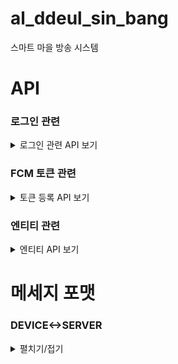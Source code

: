 # al_ddeul_sin_bang
스마트 마을 방송 시스템



# API 

### 로그인 관련

<details>
<summary>로그인 관련 API 보기</summary>
<div markdown="1">
  
  #### 적용 방법
  
  `com.timcook.capstone.common.config.SecurityConfig`
  ![image](https://user-images.githubusercontent.com/80764368/167449910-340e7ea8-9e56-4591-b305-053ba1cd10a3.png)
  - 1. 51~65 주석 해제
  - 2. 66~68 코드 주석 처리
  
  ```
  웹 관리자 계정
  email: 관리자
  password: 1234
  ```
  
  |METHOD|URI|설명|REQUEST DATA|비고|
  |--|--|--|--|--|
  |POST|api/login|로그인|email, password|form-data|
  |GET|api/logout||||
  
</div>
</details>

### FCM 토큰 관련

<details>
<summary>토큰 등록 API 보기</summary>
<div markdown="1">

  |METHOD|URI|REQUEST DATA|비고|
  |--|--|--|--|
  |POST|/notification/token|token|form-data|
  #### 설명 : 모바일 APP에 로그인 한 유저의 단말기 토큰을 등록합니다.
  
  |METHOD|URI|REQUEST DATA|비고|
  |--|--|--|--|
  |POST|/test|token|form-data|
  #### 설명 : 전달되는 토큰 값으로 지진감지 메세지와 가스 누출 메세지를 푸쉬 알림합니다
  
</div>
</details>

### 엔티티 관련 

<details>
<summary>엔티티 API 보기</summary>
<div markdown="1">

  #### uri prefix : /api 

  ### USER Table
  
  <details>
  <summary>유저 보기</summary>
  <div markdown="1">
  
  |METHOD|URI|설명|REQUEST DATA|비고|
  |--|--|--|--|--|
  |GET|/users|모든 유저 조회|||
  |POST|/users|유저 생성|email|form-data|
  |GET|/users/{email}|특정 유저 조회|||
  |PUT|/users/{id}|유저 정보 기입|username, phoneNumber||
  |DELETE|/users/{id}|유저 삭제|||
  |PUT|/users/admins/{id}|이장으로 변경|||
  |GET|/users/{id}/devices|유저의 단말기 정보 조회|||
  |GET|/users/{id}/villages|유저의 마을 정보 조회|||
  |POST|/users/{id}/villages|유저 마을 구독|villageId|form-data|
  |GET|/users/{id}/ward|유저의 피보호자 조회||||
  |POST|/users/{id}/guardian|유저의 보호자 등록|guardianId|form-data|
    
  ⚠ `/users` 제외 모든 URI는 `ROLE_USER` or `ROLE_ADMIN` 권한(로그인)이 필요합니다 ⚠

  </div>
  </details>

  ### ADMIN Table
  
  <details>
  <summary>어드민 보기</summary>
  <div markdown="1">
  
  |METHOD|URI|설명|REQUEST DATA|비고|
  |--|--|--|--|--|
  |GET|/admins|모든 이장 조회|||
  |GET|/admins/{id}|특정 이장 조회|||
  |DELETE|/admins/{id}|이장 삭제|||
  |PUT|/admins/users/{id}|회원으로 변경|||
  |POST|/admins/{id}/files|방송 등록|villageId, title, contents||
  |GET|/admins/{id}/files|등록한 방송 조회|||
  |GET|/admins/{id}/villages|관리중인 마을 조회|||
    
  ⚠ 모든 URI는 `ROLE_ADMIN` 권한(로그인)이 필요합니다 ⚠
    
  </div>
  </details>

  ### VILLAGE Table

  <details>
  <summary>마을 보기</summary>
  <div markdown="1">

  |METHOD|URI|설명|REQUEST DATA|비고|
  |--|--|--|--|--|
  |GET|/villages|모든 마을 조회|||
  |POST|/villages|마을 생성|nickname, state, city, town, longitude, latitude||
  |GET|/villages/{id}|특정 마을 조회|||
  |DELETE|/villages/{id}|특정 마을 삭제|||
  |GET|/villages/{id}/devices|마을 내 단말기 조회|||
  |POST|/villages/{id}/admins|마을 이장 등록|adminId|form-data|
  |PUT|/villages/{id}/admins|마을 이장 변경|||
  |DELETE|/villages/{id}/admins|마을 이장 삭제|||
  |GET|/villages/{id}/files|마을 방송목록 조회|||
  |GET|/villages/{id}/users|마을 구독중인 회원목록 조회|||

  ⚠ 모든 URI는 `ROLE_ADMIN` 권한(로그인)이 필요합니다 ⚠
    
  </div>
  </details>
    
  ### DEVICE Table
  
  <details>
  <summary>단말기 보기</summary>
  <div markdown="1">
  
  |METHOD|URI|설명|REQUEST DATA|비고|
  |--|--|--|--|--|
  |GET|/devices|모든 단말기 조회|||
  |POST|/devices|단말기 생성, 단말기 ID 반환|||
  |DELETE|/devices/{id}|특정 단말기 삭제|||
  |GET|/devices/{id}|특정 단말기 정보 조회|||
  |DELETE|/devices/{id}|특정 단말기 삭제|||
  |POST|/devices/{id}/users|단말기 사용 유저 등록|userId|form-data|
  |POST|/devices/{id}/villages|단말기 사용 마을 등록|villageId|form-data|
  |GET|/devices/{deviceId}/disabled|특정 단말기의 연결장애 조회|||
  |GET|/devices/{deviceId}/unconfirm|특정 단말기의 방송 미확인 조회|||

  ⚠ 모든 URI는 `ROLE_ADMIN` 권한(로그인)이 필요합니다 ⚠
    
  </div>
  </details>
   
   ### MESSAGE Table
  
  <details>
  <summary>상태 데이터 보기</summary>
  <div markdown="1">
  
  |METHOD|URI|설명|REQUEST DATA|비고|
  |--|--|--|--|--|
  |GET|/messages/detect/{userId}|user의 상태 데이터를 조회|||
  |GET|/messages/urgent/{userId}|user의 긴급 호출  조회|||
    
  ⚠ `/users` 제외 모든 URI는 `ROLE_USER` or `ROLE_ADMIN` 권한(로그인)이 필요합니다 ⚠

  </div>
  </details>
</div>
</details>
 

# 메세지 포맷

### DEVICE<->SERVER

<details>
<summary>펼치기/접기</summary>
<div markdown="1">
  
  ### [SERVER -> DEVICE]
  
  #### 방송 파일
  ```
  송신자/제목/내용/FILE_ID
  -> 송신자 : MASTER -> 이장
  ```
  #### 세팅 응답 메세지
  ```
  등록 실패 : LOGIN/-1
  등록 성공 : LOGIN/DEVICE_ID/USERNAME
  ```
  
  ### [DEVICE -> SERVER]
  
  #### 세팅 요청 메세지
  ```
  LOGIN/DEVICE_ID/PHONE_NUMBER
  ```
  
  #### 긴급 호출
  ```
  URGENT/DEVICE_ID
  ```
  #### 감지 데이터  
  ```
  DETECT/DEVICE_ID/온도/습도/지진 감지/가스 누출 여부/이상행동 감지 여부
  ```
  #### 방송 응답 메세지
  ```
  REPLY/DEVICE_ID/방송 제목/응답 종류/FILE_ID
  -> 응답 종류 : 0 -> 방송 정상 수신
  -> 응답 종류 : 1 -> 방송 확인
  ```
  
</div>
</details>
  
